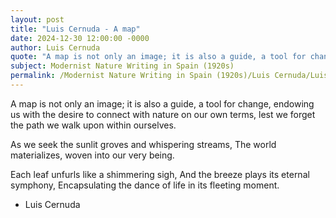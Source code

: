 ```yaml
---
layout: post
title: "Luis Cernuda - A map"
date: 2024-12-30 12:00:00 -0000
author: Luis Cernuda
quote: "A map is not only an image; it is also a guide, a tool for change, endowing us with the desire to connect with nature on our own terms, lest we forget the path we walk upon within ourselves."
subject: Modernist Nature Writing in Spain (1920s)
permalink: /Modernist Nature Writing in Spain (1920s)/Luis Cernuda/Luis Cernuda - A map
---
```


A map is not only an image; it is also a guide, a tool for change, endowing us with the desire to connect with nature on our own terms, lest we forget the path we walk upon within ourselves.

As we seek the sunlit groves and whispering streams,
The world materializes, woven into our very being.

Each leaf unfurls like a shimmering sigh,
And the breeze plays its eternal symphony,
Encapsulating the dance of life in its fleeting moment.

- Luis Cernuda
